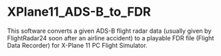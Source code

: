# XPlane11_ADS-B_to_FDR
This software converts a given ADS-B flight radar data (usually given by FlightRadar24 soon after an airline accident) to a playable FDR file (Flight Data Recorder) for X-Plane 11 PC Flight Simulator.
